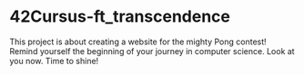 # 42Cursus-ft_transcendence
This project is about creating a website for the mighty Pong contest! Remind yourself the beginning of your journey in computer science. Look at you now. Time to shine!

